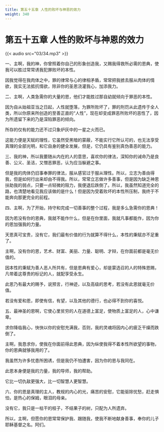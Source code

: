 ```yaml
---
title: 第五十五章 人性的败坏与神恩的效力
weight: 340
---
```


# 第五十五章 人性的败坏与神恩的效力

{{< audio src="03/34.mp3" >}}

一、主啊，我的神，你曾照着你自己的形象创造我，又赐我得救所必需的恩典，使我可以胜过常常诱我犯罪败坏的本性。

因我觉得在我肉体之中，罪的律常与心的律相矛盾，常常把我掳去服从肉体的情欲，我实无法抵抗情欲，除非你的圣恩浇灌我心，加添我力。

二、主啊，人类急需你的大量的恩，他们才能胜过那自幼就倾向于罪恶的本性。

因为自从始祖亚当之日起，人性就堕落，为罪所败坏了，罪的刑罚从此遗传于全人类，所以你原来所创造的至善正直的“人性”，现在却变成罪恶所败坏的恶性了，因为所遗留下来的乃是深陷罪恶的倾向。

所存的仅有的能力还不过只象炉灰中的一星之火而已。

这能力便是天赋的理性，它虽然受黑暗的蒙蔽，不能实行它所认可的，也无法享受真理的全部光明，和它自身的健全发展，但是，它仍具有鉴别真伪善恶的能力。

三、我的神，所以我要随从内在的人的意思，喜欢你的律法，深知你的诫命乃是良善、公义、圣洁，又憎恶罪恶，认为应当躲避之事。

但是我的肉体仍旧事奉罪的律法，服从感官过于服从理性。所以，立志为善由得我，但是如何行出来却由不得我。所以，常常立志做许多善事，但是因为缺乏神恩扶助我的弱点，只要一点轻微的阻力，我便退后跌倒了。所以，我虽然知道完全的路，也清楚地看见我应该做的是什么！但是因为受着败坏的本性所压制，我终于不能奔向那更完全的前程。

四、主啊，为了开始，持守和完成一切善事的整个过程，我是多么急需你的恩典！

因为若没有你的恩典，我就不能作什么，但是在你里面，我就凡事都能作，因为你的恩加强我的力量。

天恩真可宝贵，没有它，我们最有价值的行为就算不得什么，本性的秉赋亦不足重了。

主啊，没有你的恩，艺术、财富、美丽、力量、聪明、才辩，在你面前都是毫无价值的。

因本性的秉赋为善人恶人所共有，但是恩典有爱心，却是蒙选召的人的特殊恩赐，凡带着这尊贵的标记的人，就配享受永生。

此恩乃有最大的赐予，说预言，行神迹，以及高级的思考，若没有此恩就毫无价值。

若没有爱和恩，即使有信，有望，以及其他的德行，也必得不到你的喜悦。

五、最神圣的恩啊，它使心里贫穷的人在道德上富足，使物质上富足的人，心中谦卑。

求你降临我心，快快以你的安慰充满我，否则，我的灵魂将因内心的疲乏干燥而跌倒了。

主啊，我恳求你，使我在你面前得此恩典，因为纵使我得不着本性所欲望的事物，你的恩典就够我用的了。

我虽然为许多忧患所困诱，但是我仍不怕遭害，因为你的恩与我同在。

此恩本身便是我的力量，我的导师，我的帮助。

它比一切仇敌更强大，比一切智慧人更智慧。

六、你的恩是真理的主人，教规的内心的光，痛苦的安慰，它能驱除忧愁，赶走惧怕，是热心的保姆，眼泪的母亲。

没有它，我只是一枯干的枝子，不结果子的树，只配为人所遗弃。

所以，主啊，但愿你的恩常常保护我、跟随我，使我不断地献身善事，奉你的儿子耶稣基督之名。阿们。
